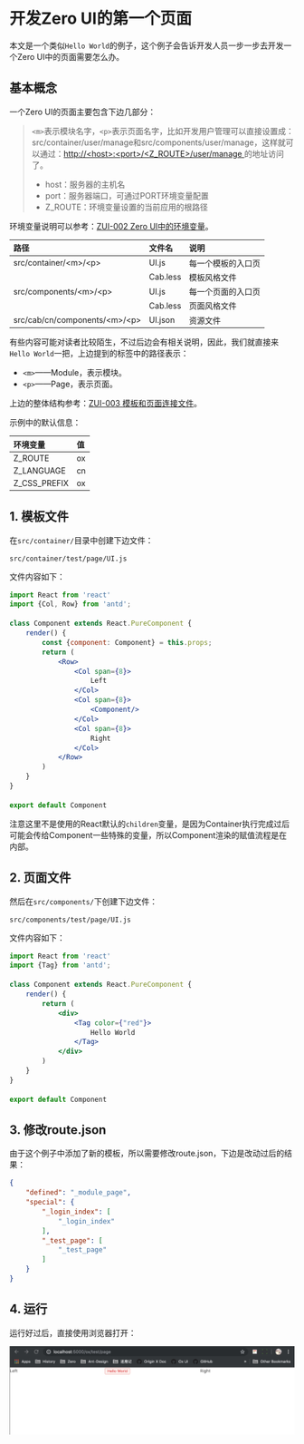 # 开发Zero UI的第一个页面

本文是一个类似`Hello World`的例子，这个例子会告诉开发人员一步一步去开发一个Zero UI中的页面需要怎么办。

## 基本概念

一个Zero UI的页面主要包含下边几部分：

> `<m>`表示模块名字，`<p>`表示页面名字，比如开发用户管理可以直接设置成：src/container/user/manage和src/components/user/manage，这样就可以通过：[http://&lt;host&gt;:&lt;port&gt;/&lt;Z\_ROUTE&gt;/user/manage ](http://<host>:<port>/<Z_ROUTE>/user/manage )的地址访问了。
>
> * host：服务器的主机名
> * port：服务器端口，可通过PORT环境变量配置
> * Z\_ROUTE：环境变量设置的当前应用的根路径

环境变量说明可以参考：[ZUI-002 Zero UI中的环境变量](/zero-ui/1-zero-uiji-ben-jiao-cheng/zui-002-zero-uizhong-de-huan-jing-bian-liang.md)。

| 路径 | 文件名 | 说明 |
| :--- | :--- | :--- |
| src/container/&lt;m&gt;/&lt;p&gt; | UI.js | 每一个模板的入口页 |
|  | Cab.less | 模板风格文件 |
| src/components/&lt;m&gt;/&lt;p&gt; | UI.js | 每一个页面的入口页 |
|  | Cab.less | 页面风格文件 |
| src/cab/cn/components/&lt;m&gt;/&lt;p&gt; | UI.json | 资源文件 |

有些内容可能对读者比较陌生，不过后边会有相关说明，因此，我们就直接来`Hello World`一把，上边提到的标签中的路径表示：

* `<m>`——Module，表示模块。
* `<p>`——Page，表示页面。

上边的整体结构参考：[ZUI-003 模板和页面连接文件](/zero-ui/1-zero-uiji-ben-jiao-cheng/zui-003-mo-ban-he-ye-mian-lian-jie-wen-jian.md)。

示例中的默认信息：

| 环境变量 | 值 |
| :--- | :--- |
| Z\_ROUTE | ox |
| Z\_LANGUAGE | cn |
| Z\_CSS\_PREFIX | ox |

## 1. 模板文件

在`src/container/`目录中创建下边文件：

```shell
src/container/test/page/UI.js
```

文件内容如下：

```jsx
import React from 'react'
import {Col, Row} from 'antd';

class Component extends React.PureComponent {
    render() {
        const {component: Component} = this.props;
        return (
            <Row>
                <Col span={8}>
                    Left
                </Col>
                <Col span={8}>
                    <Component/>
                </Col>
                <Col span={8}>
                    Right
                </Col>
            </Row>
        )
    }
}

export default Component
```

注意这里不是使用的React默认的`children`变量，是因为Container执行完成过后可能会传给Component一些特殊的变量，所以Component渲染的赋值流程是在内部。

## 2. 页面文件

然后在`src/components/`下创建下边文件：

```
src/components/test/page/UI.js
```

文件内容如下：

```jsx
import React from 'react'
import {Tag} from 'antd';

class Component extends React.PureComponent {
    render() {
        return (
            <div>
                <Tag color={"red"}>
                    Hello World
                </Tag>
            </div>
        )
    }
}

export default Component
```

## 3. 修改route.json

由于这个例子中添加了新的模板，所以需要修改route.json，下边是改动过后的结果：

```json
{
    "defined": "_module_page",
    "special": {
        "_login_index": [
            "_login_index"
        ],
        "_test_page": [
            "_test_page"
        ]
    }
}
```

## 4. 运行

运行好过后，直接使用浏览器打开：

![](/assets/images/zua/001/browser.png)

